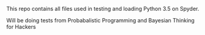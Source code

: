 This repo contains all files used in testing and loading Python 3.5 on Spyder. 

Will be doing tests from Probabalistic Programming and Bayesian Thinking for Hackers
